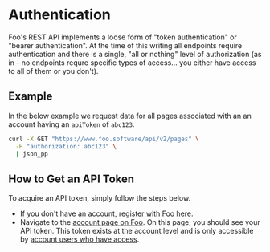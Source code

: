 # Authentication

Foo's REST API implements a loose form of "token authentication" or "bearer authentication". At the time of this writing all endpoints require authentication and there is a single, "all or nothing" level of authorization (as in - no endpoints requre specific types of access... you either have access to all of them or you don't).

## Example

In the below example we request data for all pages associated with an an account having an `apiToken` of `abc123`.

```bash
curl -X GET "https://www.foo.software/api/v2/pages" \
  -H "authorization: abc123" \
  | json_pp
```

## How to Get an API Token

To acquire an API token, simply follow the steps below.

- If you don't have an account, [register with Foo here](https://www.foo.software/register).
- Navigate to the [account page on Foo](https://www.foo.software/account). On this page, you should see your API token. This token exists at the account level and is only accessible by [account users who have access](https://www.foo.software/users).
